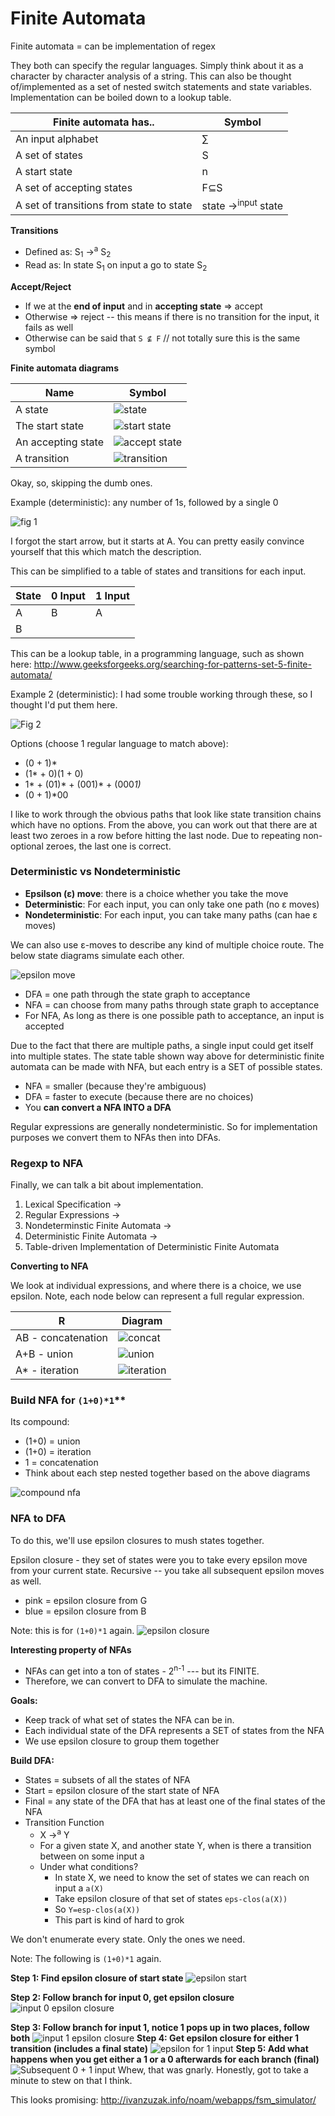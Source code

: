# Finite Automata

Finite automata = can be implementation of regex

They both can specify the regular languages. Simply think about it as a character by character analysis of a string. This can also be thought of/implemented as a set of nested switch statements and state variables. Implementation can be boiled down to a lookup table.

|Finite automata has..|Symbol|
|--|--|
|An input alphabet|∑|
|A set of states|S|
|A start state|n|
|A set of accepting states|F⊆S|
|A set of transitions from state to state|state →<sup>input</sup> state

**Transitions**
* Defined as: S<sub>1</sub> →<sup>a</sup> S<sub>2</sub>
* Read as: In state S<sub>1</sub> on input a go to state S<sub>2</sub>

**Accept/Reject**
* If we at the **end of input** and in **accepting state** => accept
* Otherwise => reject -- this means if there is no transition for the input, it fails as well
* Otherwise can be said that `S ⊈ F` // not totally sure this is the same symbol

**Finite automata diagrams**

|Name|Symbol|
|--|--|
|A state|![state](state.png)|
|The start state|![start state](start.png)|
|An accepting state|![accept state](accept.png)|
|A transition|![transition](transition.png)|


Okay, so, skipping the dumb ones.

Example (deterministic): any number of 1s, followed by a single 0

![fig 1](fig1.png)


I forgot the start arrow, but it starts at A. You can pretty easily convince yourself that this which match the description.

This can be simplified to a table of states and transitions for each input.

|State|0 Input|1 Input|
|--|--|--|
|A|B  |A|
|B| | | |

This can be a lookup table, in a programming language, such as shown here: http://www.geeksforgeeks.org/searching-for-patterns-set-5-finite-automata/

Example 2 (deterministic): I had some trouble working through these, so I thought I'd put them here.

![Fig 2](fig2.png)

Options (choose 1 regular language to match above):
* (0 + 1)*
* (1* + 0)(1 + 0)
* 1* + (01)* + (001)* + (000*1)*
* (0 + 1)*00

I like to work through the obvious paths that look like state transition chains which have no options.  From the above, you can work out that there are at least two zeroes in a row before hitting the last node. Due to repeating non-optional zeroes, the last one is correct.

### Deterministic vs Nondeterministic

* **Epsilson (ε) move**: there is a choice whether you take the move
* **Deterministic**: For each input, you can only take one path (no ε moves)
* **Nondeterministic**: For each input, you can take many paths (can hae ε moves)

We can also use ε-moves to describe any kind of multiple choice route. The below state diagrams simulate each other.

![epsilon move](epsilon-move.png)

* DFA = one path through the state graph to acceptance
* NFA = can choose from many paths through state graph to acceptance
* For NFA, As long as there is one possible path to acceptance, an input is accepted

Due to the fact that there are multiple paths, a single input could get itself into multiple states. The state table shown way above for deterministic finite automata can be made with NFA, but each entry is a SET of possible states.

* NFA = smaller (because they're ambiguous)
* DFA = faster to execute (because there are no choices)
* You **can convert a NFA INTO a DFA**

Regular expressions are generally nondeterministic. So for implementation purposes we convert them to NFAs then into DFAs.

### Regexp to NFA

Finally, we can talk a bit about implementation.

1. Lexical Specification → 
2. Regular Expressions → 
3. Nondeterminstic Finite Automata → 
4. Deterministic Finite Automata → 
5. Table-driven Implementation of Deterministic Finite Automata

**Converting to NFA**

We look at individual expressions, and where there is a choice, we use epsilon. Note, each node below can represent a full regular expression.

|R|Diagram|
|--|--|
|AB - concatenation|![concat](AB.png)|
|A+B - union|![union](A+B.png)|
|A* - iteration|![iteration](AStar.png)|


### Build NFA for `(1+0)*1`**

Its compound:
* (1+0) = union
* (1+0) = iteration
* 1 = concatenation
* Think about each step nested together based on the above diagrams

![compound nfa](compound-nfa.png)

### NFA to DFA

To do this, we'll use epsilon closures to mush states together.

Epsilon closure - they set of states were you to take every epsilon move from your current state. Recursive -- you take all subsequent epsilon moves as well.

* pink = epsilon closure from G
* blue = epsilon closure from B

Note: this is for `(1+0)*1` again.
![epsilon closure](epsilon-closure.png)

**Interesting property of NFAs**
* NFAs can get into a ton of states - 2<sup>n-1</sup> --- but its FINITE. 
* Therefore, we can convert to DFA to simulate the machine.

**Goals:**
* Keep track of what set of states the NFA can be in. 
* Each individual state of the DFA represents a SET of states from the NFA
* We use epsilon closure to group them together

**Build DFA:**
* States = subsets of all the states of NFA
* Start = epsilon closure of the start state of NFA
* Final = any state of the DFA that has at least one of the final states of the NFA
* Transition Function
  * X →<sup>a</sup> Y
  * For a given state X, and another state Y, when is there a transition between on some input a
  * Under what conditions?
    * In state X, we need to know the set of states we can reach on input a `a(X)`
    * Take epsilon closure of that set of states `eps-clos(a(X))`
    * So `Y=esp-clos(a(X))`
    * This part is kind of hard to grok

We don't enumerate every state. Only the ones we need.

Note: The following is `(1+0)*1` again.

**Step 1: Find epsilon closure of start state**
![epsilon start](start-nfa-dfa.png)

**Step 2: Follow branch for input 0, get epsilon closure**![input 0 epsilon closure](input0-nfa-dfa.png)

**Step 3: Follow branch for input 1, notice 1 pops up in two places, follow both**
![input 1 epsilon closure](input1-nfa-dfa.png)
**Step 4: Get epsilon closure for either 1 transition (includes a final state)**
![epsilon for 1 input](input1epsilon-nfa-dfa.png)
**Step 5: Add what happens when you get either a 1 or a 0 afterwards for each branch (final)**
![Subsequent 0 + 1 input](recurse-nfa-dfa.png)
Whew, that was gnarly. Honestly, got to take a minute to stew on that I think.

This looks promising: http://ivanzuzak.info/noam/webapps/fsm_simulator/